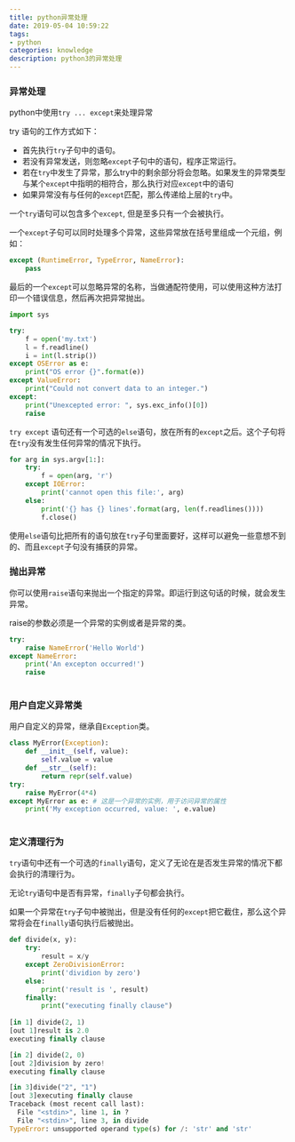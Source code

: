 ```yaml
---
title: python异常处理
date: 2019-05-04 10:59:22
tags:
- python
categories: knowledge
description: python3的异常处理
---
```


###  异常处理

python中使用`try ... except`来处理异常

try 语句的工作方式如下：

- 首先执行`try`子句中的语句。
- 若没有异常发送，则忽略`except`子句中的语句，程序正常运行。
- 若在`try`中发生了异常，那么try中的剩余部分将会忽略。如果发生的异常类型与某个`except`中指明的相符合，那么执行对应`except`中的语句
- 如果异常没有与任何的`except`匹配，那么传递给上层的`try`中。

一个`try`语句可以包含多个`except`, 但是至多只有一个会被执行。

一个`except`子句可以同时处理多个异常，这些异常放在括号里组成一个元组，例如：

```python
except (RuntimeError, TypeError, NameError):
    pass
```

最后的一个`except`可以忽略异常的名称，当做通配符使用，可以使用这种方法打印一个错误信息，然后再次把异常抛出。

```python
import sys

try:
    f = open('my.txt')
    l = f.readline()
    i = int(l.strip())
except OSError as e:
    print("OS error {}".format(e))
except ValueError:
    print("Could not convert data to an integer.")
except:
    print("Unexcepted error: ", sys.exc_info()[0])
    raise
```

`try except` 语句还有一个可选的`else`语句，放在所有的`except`之后。这个子句将在`try`没有发生任何异常的情况下执行。

```python
for arg in sys.argv[1:]:
    try:
        f = open(arg, 'r')
    except IOError:
        print('cannot open this file:', arg)
    else:
        print('{} has {} lines'.format(arg, len(f.readlines())))
        f.close()
```

使用`else`语句比把所有的语句放在`try`子句里面要好，这样可以避免一些意想不到的、而且`except`子句没有捕获的异常。

### 抛出异常

你可以使用`raise`语句来抛出一个指定的异常。即运行到这句话的时候，就会发生异常。

raise的参数必须是一个异常的实例或者是异常的类。

```python
try:
    raise NameError('Hello World')
except NameError:
    print('An excepton occurred!')
    raise
    
```

### 用户自定义异常类

用户自定义的异常，继承自`Exception`类。

```python
class MyError(Exception):
    def __init__(self, value):
        self.value = value
    def __str__(self):
        return repr(self.value)
try: 
    raise MyError(4*4)
except MyError as e: # 这是一个异常的实例，用于访问异常的属性
    print('My exception occurred, value: ', e.value)
    
```

### 定义清理行为

`try`语句中还有一个可选的`finally`语句，定义了无论在是否发生异常的情况下都会执行的清理行为。

无论`try`语句中是否有异常，`finally`子句都会执行。

如果一个异常在`try`子句中被抛出，但是没有任何的`except`把它截住，那么这个异常将会在`finally`语句执行后被抛出。

```python 
def divide(x, y):
    try:
        result = x/y
    except ZeroDivisionError:
        print('dividion by zero')
    else:
        print('result is ', result)
    finally:
        print("executing finally clause")
        
[in 1] divide(2, 1)
[out 1]result is 2.0
executing finally clause

[in 2] divide(2, 0)
[out 2]division by zero!
executing finally clause

[in 3]divide("2", "1")
[out 3]executing finally clause
Traceback (most recent call last):
  File "<stdin>", line 1, in ?
  File "<stdin>", line 3, in divide
TypeError: unsupported operand type(s) for /: 'str' and 'str'
```

